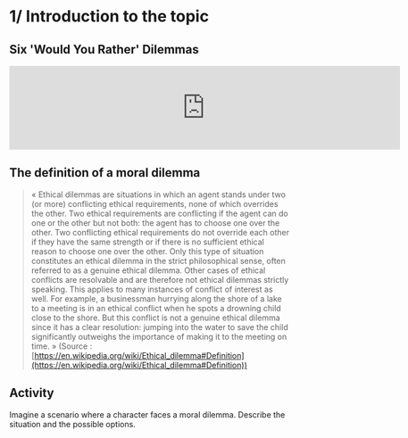 # 1/ Introduction to the topic

## Six 'Would You Rather' Dilemmas

<iframe src="https://ladigitale.dev/digiplay/inc/video.php?videoId=dzmNoFnxu68&vignette=https://i.ytimg.com/vi/dzmNoFnxu68/hqdefault.jpg&debut=0&fin=682" allowfullscreen frameborder="0" width="700" ></iframe>

## The definition of a moral dilemma

>« Ethical dilemmas are situations in which an agent stands under two (or more) conflicting ethical requirements, none of which overrides the other. Two ethical requirements are conflicting if the agent can do one or the other but not both: the agent has to choose one over the other. Two conflicting ethical requirements do not override each other if they have the same strength or if there is no sufficient ethical reason to choose one over the other. Only this type of situation constitutes an ethical dilemma in the strict philosophical sense, often referred to as a genuine ethical dilemma. Other cases of ethical conflicts are resolvable and are therefore not ethical dilemmas strictly speaking. This applies to many instances of conflict of interest as well. For example, a businessman hurrying along the shore of a lake to a meeting is in an ethical conflict when he spots a drowning child close to the shore. But this conflict is not a genuine ethical dilemma since it has a clear resolution: jumping into the water to save the child significantly outweighs the importance of making it to the meeting on time. » (Source : [https://en.wikipedia.org/wiki/Ethical_dilemma#Definition](https://en.wikipedia.org/wiki/Ethical_dilemma#Definition))

## Activity

Imagine a scenario where a character faces a moral dilemma. Describe the situation and the possible options.

<!-- Ajouter les critères d'évaluation : précision de la description, dilemme moral intéressant, qualité de l'anglais (expressions idiomatiques) -->